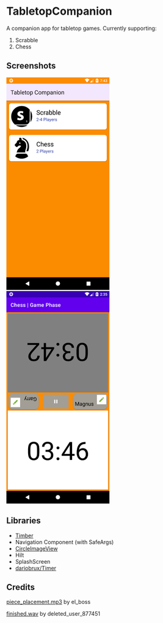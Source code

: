 # TabletopCompanion
A companion app for tabletop games. Currently supporting:
1. Scrabble
2. Chess

## Screenshots
<img src="screenshots/ss_menu.png" width="270" height="555"/> <img src="screenshots/ss_chess_game.png" width="270" height="555"/>


## Libraries
- [Timber](https://github.com/JakeWharton/timber)
- Navigation Component (with SafeArgs)
- [CircleImageView](https://github.com/hdodenhof/CircleImageView)
- Hilt
- SplashScreen
- [dariobrux/Timer](https://github.com/dariobrux/Timer)

## Credits
[piece_placement.mp3](https://freesound.org/people/el_boss/sounds/546119/) by el_boss

[finished.wav](https://freesound.org/people/InspectorJ/sounds/398194/) by deleted_user_877451
